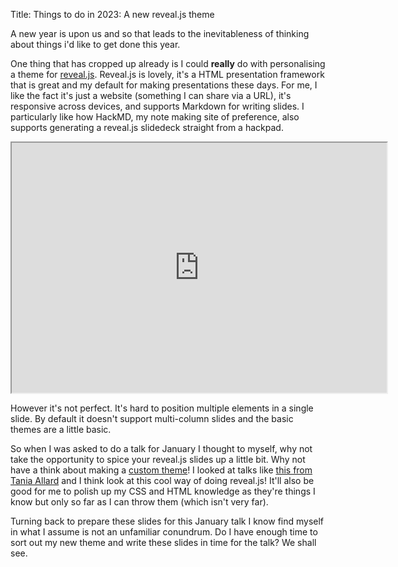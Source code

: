 Title: Things to do in 2023: A new reveal.js theme

A new year is upon us and so that leads to the inevitableness of thinking about things i'd like to get done this year.

One thing that has cropped up already is I could **really** do with personalising a theme for [reveal.js](https://revealjs.com/). 
Reveal.js is lovely, it's a HTML presentation framework that is great and my default for making presentations these days.
For me, I like the fact it's just a website (something I can share via a URL), it's responsive across devices, and supports Markdown for writing slides. 
I particularly like how HackMD, my note making site of preference, also supports generating a reveal.js slidedeck straight from a hackpad.

<iframe src="https://hackmd.io/@sparrow0hawk/it-xmas-talk" title="IT Christmas Techtalk 2023 via revealjs and hackmd" height="400" width="600"></iframe>

However it's not perfect.
It's hard to position multiple elements in a single slide. 
By default it doesn't support multi-column slides and the basic themes are a little basic.

So when I was asked to do a talk for January I thought to myself, why not take the opportunity to spice your reveal.js slides up a little bit.
Why not have a think about making a [custom theme](https://github.com/hakimel/reveal.js/blob/master/css/theme/README.md)! 
I looked at talks like [this from Tania Allard](https://trallard.github.io/Talks/2019-05-csvconf) and I think look at this cool way of doing reveal.js!
It'll also be good for me to polish up my CSS and HTML knowledge as they're things I know but only so far as I can throw them (which isn't very far).

Turning back to prepare these slides for this January talk I know find myself in what I assume is not an unfamiliar conundrum. 
Do I have enough time to sort out my new theme and write these slides in time for the talk?
We shall see.

